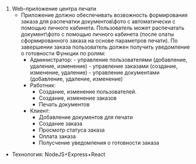 1) Web-приложение центра печати
   - Приложение должно обеспечивать возвожность формирования заказа для распечатки документов\фото с автоматически с помощью личного кабинета. Пользователь может распечатать документ\фото с помощью личного кабинета (после олаты сформированного заказа на основе параметров печати). По завершении заказа пользователь должен получить уведомление о готовности
    Функции по ролям:
	    - Администратор:
		      - управление пользователями (добавление, удаление, изменение)
		      - управление заказами (создание, изменение, удаление)
		      - управление документами (добавление, удаление, изменение)
		- Работник:
			- Создание, изменение пользователей.
			- Создание, изменение заказов
			- Печать документов
		- Клиент:
			- Добавление документов для печати
			- Создание заказа
			- Просмотр статуса заказа
			- Оплата заказа
			- Полусчение уведомления о готовности заказа
- Технология:
  NodeJS+Express+React